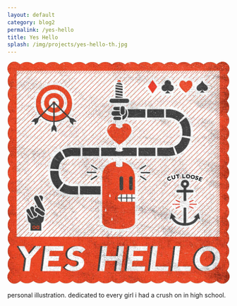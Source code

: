 ```yaml
---
layout: default
category: blog2
permalink: /yes-hello
title: Yes Hello
splash: /img/projects/yes-hello-th.jpg
---
```

![yes hello](../img/projects/yes-hello.jpg)

personal illustration. dedicated to every girl i had a crush on in high school.
